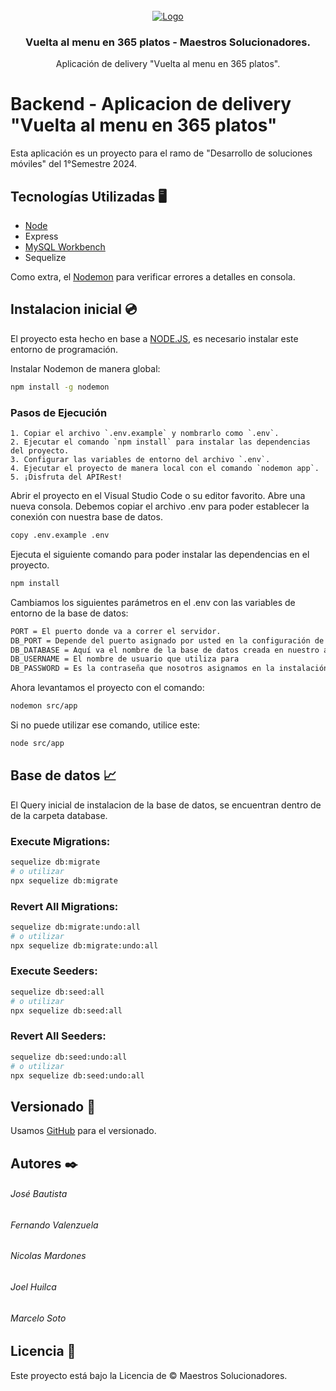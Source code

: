 <!-- PROYECTO -->
<br />
<div align="center">
  <a href="https://google.cl">
    <img src="https://i.imgur.com/PcEE9Go.png" alt="Logo" >
  </a>

  <h3 align="center">Vuelta al menu en 365 platos - Maestros Solucionadores.</h3>

  <p align="center">
    Aplicación de delivery "Vuelta al menu en 365 platos".
  </p>
</div>

# Backend - Aplicacion de delivery "Vuelta al menu en 365 platos"

Esta aplicación es un proyecto para el ramo de "Desarrollo de soluciones móviles" del 1°Semestre 2024. 


## Tecnologías Utilizadas 🖥️
- [Node](https://nodejs.org/en/download/current)
- Express
- [MySQL Workbench](https://dev.mysql.com/downloads/installer/)
- Sequelize

Como extra, el [Nodemon](https://www.npmjs.com/package/nodemon) para verificar errores a detalles en consola.

## Instalacion inicial 💿
El proyecto esta hecho en base a [NODE.JS](https://nodejs.org/en), es necesario instalar este entorno de programación.


Instalar Nodemon de manera global:
```bash
npm install -g nodemon
```


### Pasos de Ejecución
    1. Copiar el archivo `.env.example` y nombrarlo como `.env`.
    2. Ejecutar el comando `npm install` para instalar las dependencias del proyecto.
    3. Configurar las variables de entorno del archivo `.env`.
    4. Ejecutar el proyecto de manera local con el comando `nodemon app`.
    5. ¡Disfruta del APIRest!


Abrir el proyecto en el Visual Studio Code o su editor favorito. Abre una nueva consola.
Debemos copiar el archivo .env para poder establecer la conexión con nuestra base de datos.
```bash
copy .env.example .env
```

Ejecuta el siguiente comando para poder instalar las dependencias en el proyecto.
```bash
npm install
```

Cambiamos los siguientes parámetros en el .env con las variables de entorno de la base de datos:
```bash
PORT = El puerto donde va a correr el servidor.
DB_PORT = Depende del puerto asignado por usted en la configuración de su base de datos(default: 3306)
DB_DATABASE = Aquí va el nombre de la base de datos creada en nuestro administrador de base de datos preferido (Ej: MySQL Workbench).
DB_USERNAME = El nombre de usuario que utiliza para 
DB_PASSWORD = Es la contraseña que nosotros asignamos en la instalación, en caso de utilizar Xampp, Laragon, etc... Este campo se debe dejar vacío.
```

Ahora levantamos el proyecto con el comando:
```bash
nodemon src/app
```
Si no puede utilizar ese comando, utilice este:
```bash
node src/app
```

## Base de datos 📈

El Query inicial de instalacion de la base de datos, se encuentran dentro de de la carpeta database.


### Execute Migrations:
```bash
sequelize db:migrate
# o utilizar
npx sequelize db:migrate
```

### Revert All Migrations:
```bash
sequelize db:migrate:undo:all
# o utilizar
npx sequelize db:migrate:undo:all
```


### Execute Seeders:
```bash
sequelize db:seed:all
# o utilizar
npx sequelize db:seed:all
```

### Revert All Seeders:
```bash
sequelize db:seed:undo:all
# o utilizar
npx sequelize db:seed:undo:all
```

## Versionado 📌

Usamos [GitHub](https://github.com/Jose-LocoPepe/Backend-App-Delivery) para el versionado.

## Autores ✒️

###### José Bautista

###### Fernando Valenzuela

###### Nicolas Mardones

###### Joel Huilca

###### Marcelo Soto


## Licencia 📄

Este proyecto está bajo la Licencia de &copy; Maestros Solucionadores.
